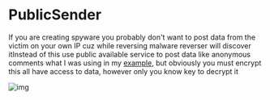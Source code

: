 # PublicSender
If you are creating spyware you probably don't want to post data from the victim on your own IP cuz while reversing malware reverser will discover itInstead of this use public available service to post data like anonymous comments what I was using in my [example](https://github.com/Transyl/PublicSender/blob/main/code/PubSender.cs), but obviously you must encrypt this all have access to data, however only you know key to decrypt it

![img](https://github.com/Transyl/PublicSender/blob/main/img/img.png)

